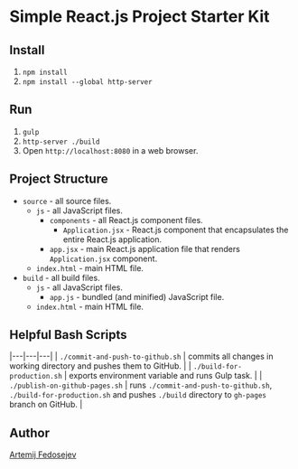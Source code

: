 # Simple React.js Project Starter Kit

## Install

1. `npm install`
2. `npm install --global http-server`

## Run

1. `gulp`
2. `http-server ./build`
3. Open `http://localhost:8080` in a web browser.

## Project Structure

+ `source` - all source files.
  + `js` - all JavaScript files.
    + `components` - all React.js component files.
      + `Application.jsx` - React.js component that encapsulates the entire React.js application.
    + `app.jsx` - main React.js application file that renders `Application.jsx` component.
  + `index.html` - main HTML file.
+ `build` - all build files.
  + `js` - all JavaScript files.
    + `app.js` - bundled (and minified) JavaScript file.
  + `index.html` - main HTML file.

## Helpful Bash Scripts

|---|---|---|
| `./commit-and-push-to-github.sh` | commits all changes in working directory and pushes them to GitHub. |
| `./build-for-production.sh` | exports environment variable and runs Gulp task. |
| `./publish-on-github-pages.sh` | runs `./commit-and-push-to-github.sh`, `./build-for-production.sh` and pushes `./build` directory to `gh-pages` branch on GitHub. |


## Author

[Artemij Fedosejev](http://artemij.com)